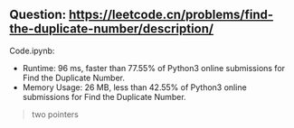## Question: https://leetcode.cn/problems/find-the-duplicate-number/description/

Code.ipynb:
* Runtime: 96 ms, faster than 77.55% of Python3 online submissions for Find the Duplicate Number.
* Memory Usage: 26 MB, less than 42.55% of Python3 online submissions for Find the Duplicate Number.
> two pointers
